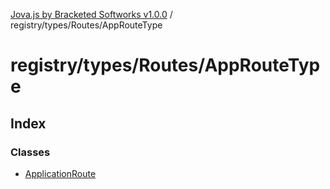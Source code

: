 [Jova.js by Bracketed Softworks v1.0.0](../wiki/modules) / registry/types/Routes/AppRouteType

# registry/types/Routes/AppRouteType

## Index

### Classes

- [ApplicationRoute](../wiki/registry.types.Routes.AppRouteType.Class.ApplicationRoute)
